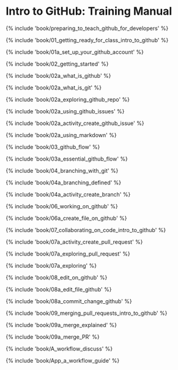 # Intro to GitHub: Training Manual

{% include 'book/preparing_to_teach_github_for_developers' %}

{% include 'book/01_getting_ready_for_class_intro_to_github' %}

{% include 'book/01a_set_up_your_github_account' %}

{% include 'book/02_getting_started' %}

{% include 'book/02a_what_is_github' %}

{% include 'book/02a_what_is_git' %}

{% include 'book/02a_exploring_github_repo' %}

{% include 'book/02a_using_github_issues' %}

{% include 'book/02a_activity_create_github_issue' %}

{% include 'book/02a_using_markdown' %}

{% include 'book/03_github_flow' %}

{% include 'book/03a_essential_github_flow' %}

{% include 'book/04_branching_with_git' %}

{% include 'book/04a_branching_defined' %}

{% include 'book/04a_activity_create_branch' %}

{% include 'book/06_working_on_github' %}

{% include 'book/06a_create_file_on_github' %}

{% include 'book/07_collaborating_on_code_intro_to_github' %}

{% include 'book/07a_activity_create_pull_request' %}

{% include 'book/07a_exploring_pull_request' %}

{% include 'book/07a_exploring' %}

{% include 'book/08_edit_on_github' %}

{% include 'book/08a_edit_file_github' %}

{% include 'book/08a_commit_change_github' %}

{% include 'book/09_merging_pull_requests_intro_to_github' %}

{% include 'book/09a_merge_explained' %}

{% include 'book/09a_merge_PR' %}

{% include 'book/A_workflow_discuss' %}

{% include 'book/App_a_workflow_guide' %}
